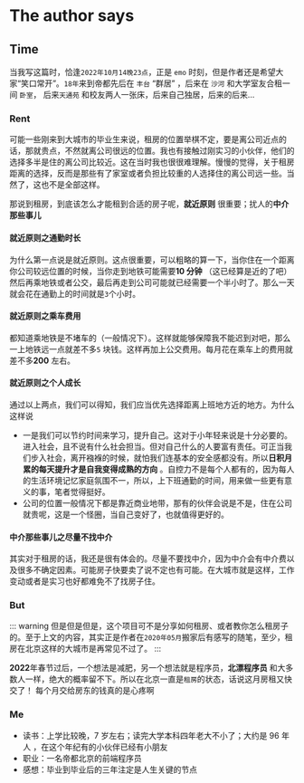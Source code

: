# The author says

## Time

当我写这篇时，恰逢`2022年10月14晚23点`，正是 `emo` 时刻，但是作者还是希望大家“笑口常开”。`18年`来到帝都先后在 `丰台` “群居” ，后来在 `沙河` 和大学室友合租一间 `卧室`， 后来`天通苑` 和校友两人一张床，后来自己独居，后来的后来…

### Rent

可能一些刚来到大城市的毕业生来说，租房的位置举棋不定，要是离公司近点的话，那就贵点，不然就离公司很远的位置。我也有接触过刚实习的小伙伴，他们的选择多半是住的离公司比较近。这在当时我也很很难理解。慢慢的觉得，关于租房距离的选择，反而是那些有了家室或者负担比较重的人选择住的离公司远一些。当然了，这也不是全部这样。

那说到租房，到底该怎么才能租到合适的房子呢，**就近原则** 很重要；扰人的**中介那些事儿**

#### 就近原则之通勤时长

为什么第一点说是就近原则。这点很重要，可以粗略的算一下，当你住在一个距离你公司较远位置的时候，当你走到地铁可能需要**10 分钟** （这已经算是近的了吧）然后再乘地铁或者公交，最后再走到公司可能就已经需要一个半小时了。那么一天就会花在通勤上的时间就是`3`个小时。

#### 就近原则之乘车费用

都知道乘地铁是不堵车的（一般情况下）。这样就能够保障我不能迟到对吧，那么一上地铁远一点就差不多`5` 块钱。这样再加上公交费用。每月花在乘车上的费用就差不多**200** 左右。

#### 就近原则之个人成长

通过以上两点，我们可以得知，我们应当优先选择距离上班地方近的地方。为什么这样说

- 一是我们可以节约时间来学习，提升自己。这对于小年轻来说是十分必要的。进入社会，且不说有什么社会担当。但对自己什么的人要富有责任。可正当我们步入社会，离开襁褓的时候，就怕我们连基本的安全感都没有。所以**日积月累的每天提升才是自我变得成熟的方向** 。自控力不是每个人都有的，因为每人 的生活环境记忆家庭氛围不一，所以，上下班通勤的时间，用来做一些更有意义的事，笔者觉得挺好。
- 公司的位置一般情况下都是靠近商业地带，那有的伙伴会说是不是，住在公司就贵呢，这是一个怪圈，当自己变好了，也就值得更好的。

#### 中介那些事儿之尽量不找中介

其实对于租房的话，我还是很有体会的。尽量不要找中介，因为中介会有中介费以及很多不确定因素。可能房子快要卖了说不定也有可能。在大城市就是这样，工作变动或者是实习也好都难免不了找房子住。

### But

::: warning
但是但是但是，这个项目可不是分享如何租房、或者教你怎么租房子的。至于上文的内容，其实正是作者在`2020年05月`搬家后有感写的随笔，至少，租房在北京这样的大城市是再常见不过了。
:::

**2022**年春节过后，一个想法是减肥，另一个想法就是程序员，**北漂程序员** 和大多数人一样，绝大的概率留不下。所以在北京一直是`租房`的状态，话说这月房租又快交了！ 每个月交给房东的钱真的是心疼啊

### Me

- 读书：上学比较晚，7 岁左右；读完大学本科四年老大不小了；大约是 96 年人 ，在这个年纪有的小伙伴已经有小朋友
- 职业：一名帝都北京的前端程序员
- 感想：毕业到毕业后的三年注定是人生关键的节点
